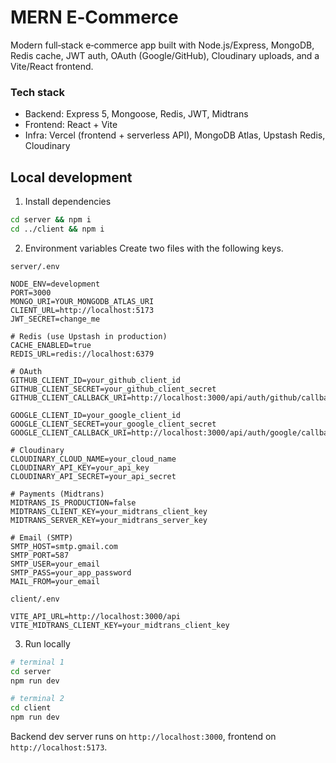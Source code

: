 # MERN E‑Commerce

Modern full‑stack e‑commerce app built with Node.js/Express, MongoDB, Redis cache, JWT auth, OAuth (Google/GitHub), Cloudinary uploads, and a Vite/React frontend.

### Tech stack
- Backend: Express 5, Mongoose, Redis, JWT, Midtrans
- Frontend: React + Vite
- Infra: Vercel (frontend + serverless API), MongoDB Atlas, Upstash Redis, Cloudinary

## Local development
1) Install dependencies
```bash
cd server && npm i
cd ../client && npm i
```

2) Environment variables
Create two files with the following keys.

`server/.env`
```env
NODE_ENV=development
PORT=3000
MONGO_URI=YOUR_MONGODB_ATLAS_URI
CLIENT_URL=http://localhost:5173
JWT_SECRET=change_me

# Redis (use Upstash in production)
CACHE_ENABLED=true
REDIS_URL=redis://localhost:6379

# OAuth
GITHUB_CLIENT_ID=your_github_client_id
GITHUB_CLIENT_SECRET=your_github_client_secret
GITHUB_CLIENT_CALLBACK_URI=http://localhost:3000/api/auth/github/callback

GOOGLE_CLIENT_ID=your_google_client_id
GOOGLE_CLIENT_SECRET=your_google_client_secret
GOOGLE_CLIENT_CALLBACK_URI=http://localhost:3000/api/auth/google/callback

# Cloudinary
CLOUDINARY_CLOUD_NAME=your_cloud_name
CLOUDINARY_API_KEY=your_api_key
CLOUDINARY_API_SECRET=your_api_secret

# Payments (Midtrans)
MIDTRANS_IS_PRODUCTION=false
MIDTRANS_CLIENT_KEY=your_midtrans_client_key
MIDTRANS_SERVER_KEY=your_midtrans_server_key

# Email (SMTP)
SMTP_HOST=smtp.gmail.com
SMTP_PORT=587
SMTP_USER=your_email
SMTP_PASS=your_app_password
MAIL_FROM=your_email
```

`client/.env`
```env
VITE_API_URL=http://localhost:3000/api
VITE_MIDTRANS_CLIENT_KEY=your_midtrans_client_key
```

3) Run locally
```bash
# terminal 1
cd server
npm run dev

# terminal 2
cd client
npm run dev
```
Backend dev server runs on `http://localhost:3000`, frontend on `http://localhost:5173`.